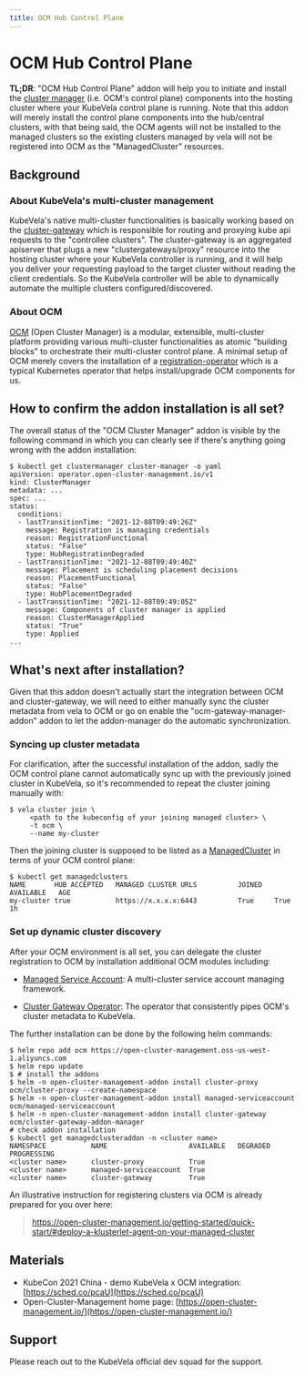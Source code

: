 ```yaml
---
title: OCM Hub Control Plane
---
```


# OCM Hub Control Plane

__TL;DR__: "OCM Hub Control Plane" addon will help you to initiate and
install the [cluster manager](https://open-cluster-management.io/getting-started/core/cluster-manager/)
(i.e. OCM's control plane) components into the hosting cluster where your 
KubeVela control plane is running. Note that this addon will merely install
the control plane components into the hub/central clusters, with that being
said, the OCM agents will not be installed to the managed clusters so the
existing clusters managed by vela will not be registered into OCM as 
the "ManagedCluster" resources.

## Background

### About KubeVela's multi-cluster management

KubeVela's native multi-cluster functionalities is basically working based on
the [cluster-gateway](https://github.com/oam-dev/cluster-gateway) which is
responsible for routing and proxying kube api requests to the "controllee
clusters". The cluster-gateway is an aggregated apiserver that
plugs a new "clustergateways/proxy" resource into the hosting cluster where
your KubeVela controller is running, and it will help you deliver your 
requesting payload to the target cluster without reading the client credentials.
So the KubeVela controller will be able to dynamically automate the multiple 
clusters configured/discovered.

### About OCM

[OCM](https://open-cluster-management.io/) (Open Cluster Manager) is a modular,
extensible, multi-cluster platform providing various multi-cluster 
functionalities as atomic "building blocks" to orchestrate their multi-cluster 
control plane. A minimal setup of OCM merely covers the installation of a 
[registration-operator](https://github.com/open-cluster-management-io/registration-operator)
which is a typical Kubernetes operator that helps install/upgrade OCM components
for us. 
 
## How to confirm the addon installation is all set?

The overall status of the "OCM Cluster Manager" addon is visible by the 
following command in which you can clearly see if there's anything going wrong
with the addon installation:

```shell
$ kubectl get clustermanager cluster-manager -o yaml
apiVersion: operator.open-cluster-management.io/v1
kind: ClusterManager
metadata: ...
spec: ...
status:
  conditions:
  - lastTransitionTime: "2021-12-08T09:49:26Z"
    message: Registration is managing credentials
    reason: RegistrationFunctional
    status: "False"
    type: HubRegistrationDegraded
  - lastTransitionTime: "2021-12-08T09:49:40Z"
    message: Placement is scheduling placement decisions
    reason: PlacementFunctional
    status: "False"
    type: HubPlacementDegraded
  - lastTransitionTime: "2021-12-08T09:49:05Z"
    message: Components of cluster manager is applied
    reason: ClusterManagerApplied
    status: "True"
    type: Applied
...    
```

## What's next after installation?

Given that this addon doesn't actually start the integration between OCM and 
cluster-gateway, we will need to either manually sync the cluster metadata from
vela to OCM or go on enable the "ocm-gateway-manager-addon" addon to let the
addon-manager do the automatic synchronization.

### Syncing up cluster metadata

For clarification, after the successful installation of the addon, sadly the OCM 
control plane cannot automatically sync up with the previously joined cluster in
KubeVela, so it's recommended to repeat the cluster joining manually with:

```shell
$ vela cluster join \
     <path to the kubeconfig of your joining managed cluster> \
     -t ocm \
     --name my-cluster
```

Then the joining cluster is supposed to be listed as a [ManagedCluster](https://open-cluster-management.io/concepts/managedcluster/)
in terms of your OCM control plane:

```shell
$ kubectl get managedclusters
NAME       HUB ACCEPTED   MANAGED CLUSTER URLS          JOINED   AVAILABLE   AGE
my-cluster true           https://x.x.x.x:6443          True     True        1h
```

### Set up dynamic cluster discovery

After your OCM environment is all set, you can delegate the cluster registration
to OCM by installation additional OCM modules including:

- [Managed Service Account](https://github.com/open-cluster-management-io/managed-serviceaccount):
  A multi-cluster service account managing framework.

- [Cluster Gateway Operator](https://github.com/oam-dev/cluster-gateway/tree/master/cmd/addon-manager):
  The operator that consistently pipes OCM's cluster metadata to KubeVela.

The further installation can be done by the following helm commands:

```shell
$ helm repo add ocm https://open-cluster-management.oss-us-west-1.aliyuncs.com
$ helm repo update
$ # install the addons
$ helm -n open-cluster-management-addon install cluster-proxy ocm/cluster-proxy --create-namespace
$ helm -n open-cluster-management-addon install managed-serviceaccount ocm/managed-serviceaccount
$ helm -n open-cluster-management-addon install cluster-gateway ocm/cluster-gateway-addon-manager
# check addon installation
$ kubectl get managedclusteraddon -n <cluster name> 
NAMESPACE           NAME                    AVAILABLE   DEGRADED   PROGRESSING
<cluster name>      cluster-proxy           True     
<cluster name>      managed-serviceaccount  True     
<cluster name>      cluster-gateway         True  
```

An illustrative instruction for registering clusters via OCM is already 
prepared for you over here:

> https://open-cluster-management.io/getting-started/quick-start/#deploy-a-klusterlet-agent-on-your-managed-cluster


## Materials

- KubeCon 2021 China - demo KubeVela x OCM integration: [https://sched.co/pcaU](https://sched.co/pcaU)
- Open-Cluster-Management home page: [https://open-cluster-management.io/](https://open-cluster-management.io/)

## Support

Please reach out to the KubeVela official dev squad for the support.
